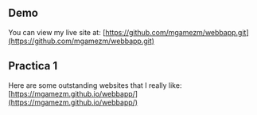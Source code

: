 ## Demo
You can view my live site at: [https://github.com/mgamezm/webbapp.git](https://github.com/mgamezm/webbapp.git)

## Practica 1
Here are some outstanding websites that I really like: [https://mgamezm.github.io/webbapp/](https://mgamezm.github.io/webbapp/)
